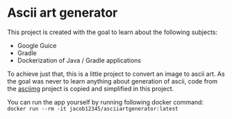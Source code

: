 # Ascii art generator

This project is created with the goal to learn about the following subjects:
- Google Guice
- Gradle
- Dockerization of Java / Gradle applications

To achieve just that, this is a little project to convert an image to ascii art. As the goal was never to learn anything about generation of ascii, code from the [asciimg](https://github.com/korhner/asciimg) project is copied and simplified in this project.

You can run the app yourself by running following docker command:  
`docker run --rm -it jacob12345/asciiartgenerator:latest`